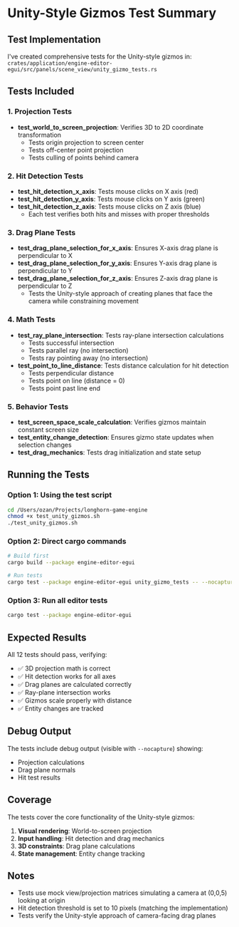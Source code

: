 # Unity-Style Gizmos Test Summary

## Test Implementation
I've created comprehensive tests for the Unity-style gizmos in:
`crates/application/engine-editor-egui/src/panels/scene_view/unity_gizmo_tests.rs`

## Tests Included

### 1. Projection Tests
- **test_world_to_screen_projection**: Verifies 3D to 2D coordinate transformation
  - Tests origin projection to screen center
  - Tests off-center point projection
  - Tests culling of points behind camera

### 2. Hit Detection Tests
- **test_hit_detection_x_axis**: Tests mouse clicks on X axis (red)
- **test_hit_detection_y_axis**: Tests mouse clicks on Y axis (green)  
- **test_hit_detection_z_axis**: Tests mouse clicks on Z axis (blue)
  - Each test verifies both hits and misses with proper thresholds

### 3. Drag Plane Tests
- **test_drag_plane_selection_for_x_axis**: Ensures X-axis drag plane is perpendicular to X
- **test_drag_plane_selection_for_y_axis**: Ensures Y-axis drag plane is perpendicular to Y
- **test_drag_plane_selection_for_z_axis**: Ensures Z-axis drag plane is perpendicular to Z
  - Tests the Unity-style approach of creating planes that face the camera while constraining movement

### 4. Math Tests
- **test_ray_plane_intersection**: Tests ray-plane intersection calculations
  - Tests successful intersection
  - Tests parallel ray (no intersection)
  - Tests ray pointing away (no intersection)
- **test_point_to_line_distance**: Tests distance calculation for hit detection
  - Tests perpendicular distance
  - Tests point on line (distance = 0)
  - Tests point past line end

### 5. Behavior Tests
- **test_screen_space_scale_calculation**: Verifies gizmos maintain constant screen size
- **test_entity_change_detection**: Ensures gizmo state updates when selection changes
- **test_drag_mechanics**: Tests drag initialization and state setup

## Running the Tests

### Option 1: Using the test script
```bash
cd /Users/ozan/Projects/longhorn-game-engine
chmod +x test_unity_gizmos.sh
./test_unity_gizmos.sh
```

### Option 2: Direct cargo commands
```bash
# Build first
cargo build --package engine-editor-egui

# Run tests
cargo test --package engine-editor-egui unity_gizmo_tests -- --nocapture
```

### Option 3: Run all editor tests
```bash
cargo test --package engine-editor-egui
```

## Expected Results
All 12 tests should pass, verifying:
- ✅ 3D projection math is correct
- ✅ Hit detection works for all axes
- ✅ Drag planes are calculated correctly
- ✅ Ray-plane intersection works
- ✅ Gizmos scale properly with distance
- ✅ Entity changes are tracked

## Debug Output
The tests include debug output (visible with `--nocapture`) showing:
- Projection calculations
- Drag plane normals
- Hit test results

## Coverage
The tests cover the core functionality of the Unity-style gizmos:
1. **Visual rendering**: World-to-screen projection
2. **Input handling**: Hit detection and drag mechanics
3. **3D constraints**: Drag plane calculations
4. **State management**: Entity change tracking

## Notes
- Tests use mock view/projection matrices simulating a camera at (0,0,5) looking at origin
- Hit detection threshold is set to 10 pixels (matching the implementation)
- Tests verify the Unity-style approach of camera-facing drag planes